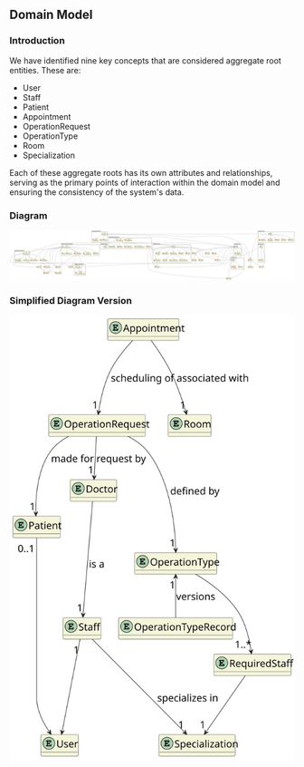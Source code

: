 ## Domain Model


### Introduction
We have identified nine key concepts that are considered aggregate root entities. These are:

* User
* Staff
* Patient
* Appointment
* OperationRequest
* OperationType
* Room
* Specialization

Each of these aggregate roots has its own attributes and relationships, serving as the primary points of interaction within the domain model and ensuring the consistency of the system's data.

### Diagram

![Domain Model](domain-model.svg)

### Simplified Diagram Version

![Domain Model](domain-model-simplification.svg)
